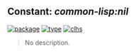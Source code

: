 ## Constant: ***common-lisp:nil***
[![package](https://img.shields.io/badge/Package-COMMON--LISP-5f9ea0.svg?style=social&colorA=999999)](../) [![type](https://img.shields.io/badge/Type-Constant-5f9ea0.svg?style=social&colorA=999999)](../#constant) [![clhs](https://img.shields.io/badge/CLHS-NIL-5f9ea0.svg?style=social&colorA=999999)](http://www.lispworks.com/documentation/HyperSpec/Body/a_nil.htm) 

> No description.

